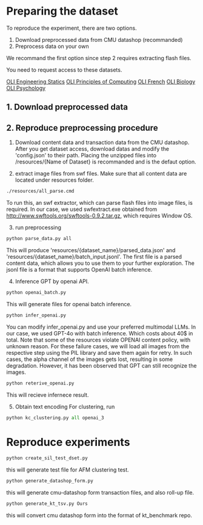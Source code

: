 # Preparing the dataset

To reproduce the experiment, there are two options.
1. Download preprocessed data from CMU datashop (recommanded)
2. Preprocess data on your own

We recommand the first option since step 2 requires extracting flash files.

You need to request access to these datasets.

[OLI Engineering Statics](https://pslcdatashop.web.cmu.edu/DatasetInfo?datasetId=507)
[OLI Principles of Computing](https://pslcdatashop.web.cmu.edu/DatasetInfo?datasetId=1806)
[OLI French](https://pslcdatashop.web.cmu.edu/DatasetInfo?datasetId=918)
[OLI Biology](https://pslcdatashop.web.cmu.edu/DatasetInfo?datasetId=1148)
[OLI Psychology](https://pslcdatashop.web.cmu.edu/DatasetInfo?datasetId=863)

## 1. Download preprocessed data



## 2. Reproduce preprocessing procedure

1. Download content data and transaction data from the CMU datashop. After you get dataset access, download datas and modify the 'config.json' to their path. Placing the unzipped files into /resources/{Name of Dataset} is recommanded and is the defaut option.


2. extract image files from swf files. Make sure that all content data are located under resources folder.

```bash
./resources/all_parse.cmd
```

To run this, an swf extractor, which can parse flash files into image files, is required. In our case, we used swfextract.exe obtained from http://www.swftools.org/swftools-0.9.2.tar.gz, which requires Window OS. 

3. run preprocessing 

```bash
python parse_data.py all
```
This will produce 'resources/{dataset_name}/parsed_data.json' and 'resources/{dataset_name}/batch_input.jsonl'. The first file is a parsed content data, which allows you to use them to your further exploration. The jsonl file is a format that supports OpenAI batch inference. 

4. Inference GPT by openai API.

```bash
python openai_batch.py
```
This will generate files for openai batch inference.

```bash
python infer_openai.py
```

You can modify infer_openai.py and use your preferred multimodal LLMs. In our case, we used GPT-4o with batch inference. Which costs about 40$ in total.
Note that some of the resources violate OPENAI content policy, with unknown reason. For these failure cases, we will load all images from the respective step using the PIL library and save them again for retry. In such cases, the alpha channel of the images gets lost, resulting in some degradation. However, it has been observed that GPT can still recognize the images. 

```bash
python reterive_openai.py
```

This will recieve infernece result.

5. Obtain text encoding
For clustering, run
```python
python kc_clustering.py all openai_3
```

# Reproduce experiments

```bash
python create_sil_test_dset.py
```
this will generate test file for AFM clustering test.

```bash
python generate_datashop_form.py
```
this will generate cmu-datashop form transaction files, and also roll-up file.

```bash
python generate_kt_tsv.py Ours
```
this will convert cmu datashop form into the format of kt_benchmark repo. 